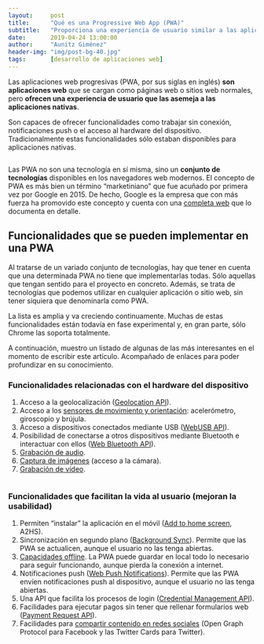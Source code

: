 ```yaml
---
layout:     post
title:      "Qué es una Progressive Web App (PWA)"
subtitle:   "Proporciona una experiencia de usuario similar a las aplicaciones nativas"
date:       2019-04-24 13:00:00
author:     "Aunitz Giménez"
header-img: "img/post-bg-40.jpg"
tags:       [desarrollo de aplicaciones web]
---
```


<p>Las aplicaciones web progresivas (PWA, por sus siglas en inglés) <strong>son aplicaciones web</strong> que se cargan como páginas web o sitios web normales, pero <strong>ofrecen una experiencia de usuario que las asemeja a las aplicaciones nativas</strong>.</p>

<p>Son capaces de ofrecer funcionalidades como trabajar sin conexión, notificaciones push o el acceso al hardware del dispositivo. Tradicionalmente estas funcionalidades sólo estaban disponibles para aplicaciones nativas.</p>

<p><img src="{{ site.baseurl }}/img/que-es-una-progressive-web-app-pwa-01.jpg" alt=""></p>

<p>Las PWA no son una tecnología en sí misma, sino un <strong>conjunto de tecnologías</strong> disponibles en los navegadores web modernos. El concepto de PWA es más bien un término “marketiniano” que fue acuñado por primera vez por Google en 2015. De hecho, Google es la empresa que con más fuerza ha promovido este concepto y cuenta con una <a href="https://developers.google.com/web/progressive-web-apps/" target="_blank" rel="noopener noreferrer">completa web</a> que lo documenta en detalle.</p>

<h2>Funcionalidades que se pueden implementar en una PWA</h2>

<p>Al tratarse de un variado conjunto de tecnologías, hay que tener en cuenta que una determinada PWA no tiene que implementarlas todas. Sólo aquellas que tengan sentido para el proyecto en concreto. Además, se trata de tecnologías que podemos utilizar en cualquier aplicación o sitio web, sin tener siquiera que denominarla como PWA.</p>

<p>La lista es amplia y va creciendo continuamente. Muchas de estas funcionalidades están todavía en fase experimental y, en gran parte, sólo Chrome las soporta totalmente.</p>

<p>A continuación, muestro un listado de algunas de las más interesantes en el momento de escribir este artículo. Acompañado de enlaces para poder profundizar en su conocimiento.</p>

<h3>Funcionalidades relacionadas con el hardware del dispositivo</h3>

<ol>
	<li>Acceso a la geolocalización (<a href="https://developers.google.com/maps/documentation/geolocation/intro" target="_blank" rel="noopener noreferrer">Geolocation API</a>).</li>
	<li>Acceso a los <a href="https://developer.mozilla.org/es/docs/Web/API/Sensor_APIs" target="_blank" rel="noopener noreferrer">sensores de movimiento y orientación</a>: acelerómetro, giroscopio y brújula.</li>
	<li>Acceso a dispositivos conectados mediante USB (<a href="https://developers.google.com/web/updates/2016/03/access-usb-devices-on-the-web" target="_blank" rel="noopener noreferrer">WebUSB API</a>).</li>
	<li>Posibilidad de conectarse a otros dispositivos mediante Bluetooth e interactuar con ellos (<a href="https://developers.google.com/web/updates/2015/07/interact-with-ble-devices-on-the-web" target="_blank" rel="noopener noreferrer">Web Bluetooth API</a>).</li>
	<li><a href="https://developers.google.com/web/fundamentals/media/recording-audio/" target="_blank" rel="noopener noreferrer">Grabación de audio</a>.</li>
	<li><a href="https://developers.google.com/web/fundamentals/media/capturing-images/" target="_blank" rel="noopener noreferrer">Captura de imágenes</a> (acceso a la cámara).</li>
	<li><a href="https://developers.google.com/web/fundamentals/media/recording-video/" target="_blank" rel="noopener noreferrer">Grabación de vídeo</a>.</li>
</ol>

<p><img src="{{ site.baseurl }}/img/que-es-una-progressive-web-app-pwa-02.jpg" alt=""></p>

<h3>Funcionalidades que facilitan la vida al usuario (mejoran la usabilidad)</h3>

<ol>
	<li>Permiten “instalar” la aplicación en el móvil (<a href="https://developers.google.com/web/fundamentals/app-install-banners/" target="_blank" rel="noopener noreferrer">Add to home screen</a>, A2HS).</li>
	<li>Sincronización en segundo plano (<a href="https://developers.google.com/web/updates/2015/12/background-sync" target="_blank" rel="noopener noreferrer">Background Sync</a>). Permite que las PWA se actualicen, aunque el usuario no las tenga abiertas.</li>
	<li><a href="https://developers.google.com/web/fundamentals/instant-and-offline/web-storage/offline-for-pwa" target="_blank" rel="noopener noreferrer">Capacidades offline</a>. La PWA puede guardar en local todo lo necesario para seguir funcionando, aunque pierda la conexión a internet.</li>
	<li>Notificaciones push (<a href="https://developers.google.com/web/fundamentals/push-notifications/" target="_blank" rel="noopener noreferrer">Web Push Notifications</a>). Permite que las PWA envíen notificaciones push al dispositivo, aunque el usuario no las tenga abiertas.</li>
	<li>Una API que facilita los procesos de login (<a href="https://developers.google.com/web/fundamentals/security/credential-management/" target="_blank" rel="noopener noreferrer">Credential Management API</a>).</li>
	<li>Facilidades para ejecutar pagos sin tener que rellenar formularios web (<a href="https://developers.google.com/web/fundamentals/payments/" target="_blank" rel="noopener noreferrer">Payment Request API</a>).</li>
	<li>Facilidades para <a href="https://developers.google.com/web/fundamentals/discovery/social-discovery/" target="_blank" rel="noopener noreferrer">compartir contenido en redes sociales</a> (Open Graph Protocol para Facebook y las Twitter Cards para Twitter).</li>
</ol>

<p><img src="{{ site.baseurl }}/img/que-es-una-progressive-web-app-pwa-03.jpg" alt=""></p>